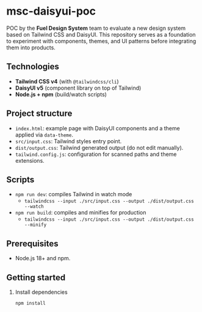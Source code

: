 # msc-daisyui-poc

POC by the **Fuel Design System** team to evaluate a new design system based on Tailwind CSS and DaisyUI. This repository serves as a foundation to experiment with components, themes, and UI patterns before integrating them into products.

## Technologies

- **Tailwind CSS v4** (with `@tailwindcss/cli`)
- **DaisyUI v5** (component library on top of Tailwind)
- **Node.js + npm** (build/watch scripts)

## Project structure

- `index.html`: example page with DaisyUI components and a theme applied via `data-theme`.
- `src/input.css`: Tailwind styles entry point.
- `dist/output.css`: Tailwind generated output (do not edit manually).
- `tailwind.config.js`: configuration for scanned paths and theme extensions.

## Scripts

- `npm run dev`: compiles Tailwind in watch mode
  - `tailwindcss --input ./src/input.css --output ./dist/output.css --watch`
- `npm run build`: compiles and minifies for production
  - `tailwindcss --input ./src/input.css --output ./dist/output.css --minify`

## Prerequisites

- Node.js 18+ and npm.

## Getting started

1. Install dependencies
   ```bash
   npm install
   ```
